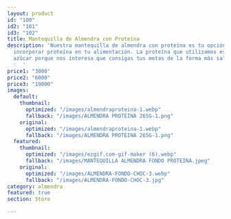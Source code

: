 ```yaml
---
layout: product
id: "100"
id2: "101"
id3: "102"
title: Mantequilla de Almendra con Proteína
description: 'Nuestra mantequilla de almendra con proteína es tu opción si buscas
  incorporar proteína en tu alimentación. La proteína que utilizamos es vegana y sin
  azúcar porque nos interesa que consigas tus metas de la forma más saludable posible
  ♡  '
price1: "3000"
price2: "6000"
price3: "19000"
images:
  default:
    thumbnail:
      optimized: "/images/almendraproteina-1.webp"
      fallback: "/images/ALMENDRA PROTEINA 265G-1.png"
    original:
      optimized: "/images/almendraproteina-1.webp"
      fallback: "/images/ALMENDRA PROTEINA 265G-1.png"
  featured:
    thumbnail:
      optimized: "/images/ezgif.com-gif-maker (6).webp"
      fallback: "/images/MANTEQUILLA ALMENDRA FONDO PROTEINA.jpeg"
    original:
      optimized: "/images/ALMENDRA-FONDO-CHOC-3.webp"
      fallback: "/images/ALMENDRA-FONDO-CHOC-3.jpg"
category: almendra
featured: true
section: Store

---
```

